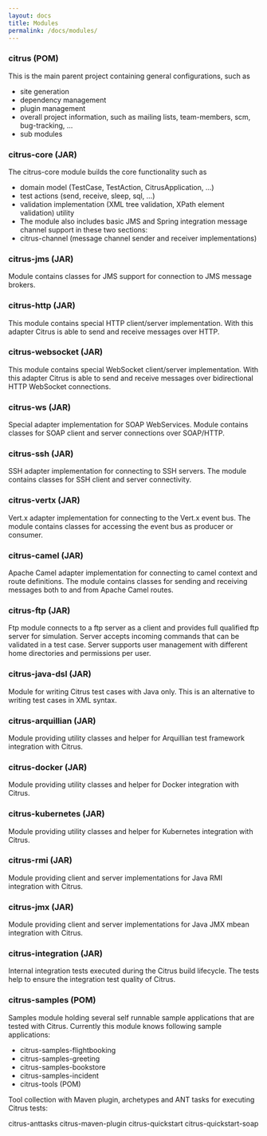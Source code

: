 ```yaml
---
layout: docs
title: Modules
permalink: /docs/modules/
---
```


### citrus (POM)

This is the main parent project containing general configurations, such as

- site generation
- dependency management
- plugin management
- overall project information, such as mailing lists, team-members, scm, bug-tracking, ...
- sub modules

### citrus-core (JAR)

The citrus-core module builds the core functionality such as

- domain model (TestCase, TestAction, CitrusApplication, ...)
- test actions (send, receive, sleep, sql, ...)
- validation implementation (XML tree validation, XPath element validation) utility
- The module also includes basic JMS and Spring integration message channel support in these two sections:
- citrus-channel (message channel sender and receiver implementations)

### citrus-jms (JAR)

Module contains classes for JMS support for connection to JMS message brokers.

### citrus-http (JAR)

This module contains special HTTP client/server implementation. With this adapter Citrus is able to send and receive 
messages over HTTP.

### citrus-websocket (JAR)

This module contains special WebSocket client/server implementation. With this adapter Citrus is able to send and receive 
messages over bidirectional HTTP WebSocket connections.

### citrus-ws (JAR)

Special adapter implementation for SOAP WebServices. Module contains classes for SOAP client and server connections over 
SOAP/HTTP.

### citrus-ssh (JAR)

SSH adapter implementation for connecting to SSH servers. The module contains classes for SSH client and server connectivity.

### citrus-vertx (JAR)

Vert.x adapter implementation for connecting to the Vert.x event bus. The module contains classes for accessing the event 
bus as producer or consumer.

### citrus-camel (JAR)

Apache Camel adapter implementation for connecting to camel context and route definitions. The module contains classes 
for sending and receiving messages both to and from Apache Camel routes.

### citrus-ftp (JAR)

Ftp module connects to a ftp server as a client and provides full qualified ftp server for simulation. Server accepts 
incoming commands that can be validated in a test case. Server supports user management with different home directories 
and permissions per user.

### citrus-java-dsl (JAR)

Module for writing Citrus test cases with Java only. This is an alternative to writing test cases in XML syntax.

### citrus-arquillian (JAR)

Module providing utility classes and helper for Arquillian test framework integration with Citrus.

### citrus-docker (JAR)

Module providing utility classes and helper for Docker integration with Citrus.

### citrus-kubernetes (JAR)

Module providing utility classes and helper for Kubernetes integration with Citrus.

### citrus-rmi (JAR)

Module providing client and server implementations for Java RMI integration with Citrus.

### citrus-jmx (JAR)

Module providing client and server implementations for Java JMX mbean integration with Citrus.

### citrus-integration (JAR)

Internal integration tests executed during the Citrus build lifecycle. The tests help to ensure the integration test 
quality of Citrus.

### citrus-samples (POM)

Samples module holding several self runnable sample applications that are tested with Citrus. Currently this module 
knows following sample applications:

- citrus-samples-flightbooking
- citrus-samples-greeting
- citrus-samples-bookstore
- citrus-samples-incident
- citrus-tools (POM)

Tool collection with Maven plugin, archetypes and ANT tasks for executing Citrus tests:

citrus-anttasks
citrus-maven-plugin
citrus-quickstart
citrus-quickstart-soap